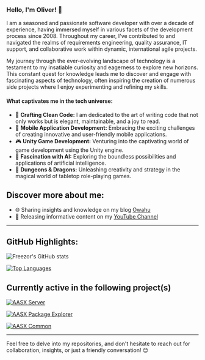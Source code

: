 ### Hello, I'm Oliver! 👋

I am a seasoned and passionate software developer with over a decade of experience, having immersed myself in various facets of the development process since 2008. Throughout my career, I've contributed to and navigated the realms of requirements engineering, quality assurance, IT support, and collaborative work within dynamic, international agile projects.

My journey through the ever-evolving landscape of technology is a testament to my insatiable curiosity and eagerness to explore new horizons. This constant quest for knowledge leads me to discover and engage with fascinating aspects of technology, often inspiring the creation of numerous side projects where I enjoy experimenting and refining my skills.

#### What captivates me in the tech universe:

- 🧼 **Crafting Clean Code:** I am dedicated to the art of writing code that not only works but is elegant, maintainable, and a joy to read.
- 📱 **Mobile Application Development:** Embracing the exciting challenges of creating innovative and user-friendly mobile applications.
- 🎮 **Unity Game Development:** Venturing into the captivating world of game development using the Unity engine.
- 🤖 **Fascination with AI:** Exploring the boundless possibilities and applications of artificial intelligence.
- 🎲 **Dungeons & Dragons:** Unleashing creativity and strategy in the magical world of tabletop role-playing games.

## Discover more about me:

- 🌐 Sharing insights and knowledge on my blog [Owahu](https://www.owahu.de)
- 🎥 Releasing informative content on my [YouTube Channel](https://www.youtube.com/channel/UCjHYwGrzUma28086u9-IENg)

---

## GitHub Highlights:

![Freezor's GitHub stats](https://github-readme-stats.vercel.app/api?username=freezor&show_icons=true&theme=dark)

[![Top Languages](https://github-readme-stats.vercel.app/api/top-langs/?username=freezor&layout=compact&theme=dark)](https://github.com/anuraghazra/github-readme-stats)

## Currently active in the following project(s)

[![AASX Server](https://github-readme-stats.vercel.app/api/pin/?username=eclipse-aaspe&repo=aasx-server)](https://github.com/eclipse-aaspe/aasx-server)

[![AASX Package Explorer](https://github-readme-stats.vercel.app/api/pin/?username=eclipse-aaspe&repo=package-explorer)](https://github.com/eclipse-aaspe/package-explorer)

[![AASX Common](https://github-readme-stats.vercel.app/api/pin/?username=eclipse-aaspe&repo=common)](https://github.com/eclipse-aaspe/common)

---

Feel free to delve into my repositories, and don't hesitate to reach out for collaboration, insights, or just a friendly conversation! 😊
